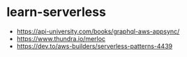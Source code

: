 # learn-serverless
- https://api-university.com/books/graphql-aws-appsync/
- https://www.thundra.io/merloc
- https://dev.to/aws-builders/serverless-patterns-4439
